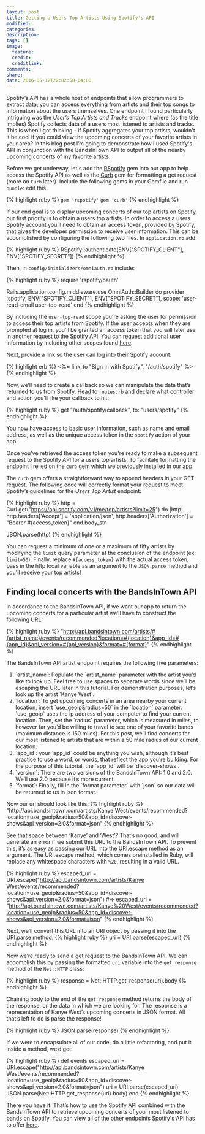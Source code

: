 ```yaml
---
layout: post
title: Getting a Users Top Artists Using Spotify's API
modified:
categories:
description:
tags: []
image:
  feature:
  credit:
  creditlink:
comments:
share:
date: 2016-05-12T22:02:58-04:00
---
```

Spotify’s API has a whole host of endpoints that allow programmers to extract data; you can access everything from artists and their top songs to information about the users themselves. One endpoint I found particularly intriguing was the <em>User’s Top Artists and Tracks</em> endpoint where (as the title implies) Spotify collects data of a users most listened to artists and tracks. This is when I got thinking - if Spotify aggregates your top artists, wouldn't it be cool if you could view the upcoming concerts of your favorite artists in your area? In this blog post I’m going to demonstrate how I used Spotify's API in conjunction with the BandsInTown API to output all of the nearby upcoming concerts of my favorite artists.

Before we get underway, let's add the <a href="https://github.com/guilhermesad/rspotify">RSpotify</a> gem into our app to help access the Spotify API as well as the <a href="https://github.com/taf2/curb">Curb</a> gem for formatting a get request (more on `Curb` later). Include the following gems in your Gemfile and run `bundle`: edit this

{% highlight ruby %}
`gem 'rspotify'`
`gem 'curb'`
{% endhighlight %}

If our end goal is to display upcoming concerts of our top artists on Spotify, our first priority is to obtain a users top artists. In order to access a users Spotify account you’ll need to obtain an access token, provided by Spotify, that gives the developer permission to receive user information. This can be accomplished by configuring the following two files. In `application.rb` add:

{% highlight ruby %}
RSpotify::authenticate(ENV["SPOTIFY_CLIENT"], ENV["SPOTIFY_SECRET"])
{% endhighlight %}

Then, in `config/initializers/omniauth.rb` include:

{% highlight ruby %}
require 'rspotify/oauth'

Rails.application.config.middleware.use OmniAuth::Builder do
  provider :spotify, ENV["SPOTIFY_CLIENT"], ENV["SPOTIFY_SECRET"],
  scope: 'user-read-email user-top-read'
end
{% endhighlight %}

By including the `user-top-read` scope you're asking the user for permission to access their top artists from Spotify. If the user accepts when they are prompted at log in, you'll be granted an access token that you will later use in another request to the Spotify API. You can request additional user information by including other scopes found <a href="https://developer.spotify.com/web-api/using-scopes/">here</a>.

Next, provide a link so the user can log into their Spotify account:

{% highlight erb %}
<%= link_to "Sign in with Spotify", "/auth/spotify" %>
{% endhighlight %}

Now, we’ll need to create a callback so we can manipulate the data that’s returned to us from Spotify. Head to `routes.rb` and declare what controller and action you’ll like your callback to hit:

{% highlight ruby %}
get "/auth/spotify/callback", to: "users/spotify"
{% endhighlight %}

You now have access to basic user information, such as name and email address, as well as the unique access token in the `spotify` action of your app.

Once you've retrieved the access token you're ready to make a subsequent request to the Spotify API for a users top artists. To facilitate formatting the endpoint I relied on the `curb` gem which we previously installed in our app.

The `curb` gem offers a straightforward way to append headers in your GET request. The following code will correctly format your request to meet Spotify’s guidelines for the <em>Users Top Artist</em> endpoint:

{% highlight ruby %}
http = Curl.get("https://api.spotify.com/v1/me/top/artists?limit=25") do |http|
  http.headers['Accept'] = 'application/json',
  http.headers['Authorization'] = "Bearer #{access_token}"
end.body_str

JSON.parse(http)
{% endhighlight %}

You can request a minimum of one or a maximum of fifty artists by modifying the `limit` query parameter at the conclusion of the endpoint (ex: `limit=50`). Finally, replace `#{access_token}` with the actual access token, pass in the http local variable as an argument to the `JSON.parse` method and you'll receive your top artists!


<h2>Finding local concerts with the BandsInTown API</h2>

In accordance to the BandsInTown API, if we want our app to return the upcoming concerts for a particular artist we’ll have to construct the following URL:

{% highlight ruby %} "http://api.bandsintown.com/artists/#{artist_name}/events/recommended?location=#{location}&app_id=#{app_id}&api_version=#{api_version}&format=#{format}" {% endhighlight %}

The BandsInTown API  artist endpoint requires the following five parameters:
<ol>
  <li>`artist_name`: Populate the `artist_name` parameter with the artist you’d like to look up. Feel free to use spaces to separate words since we’ll be escaping the URL later in this tutorial. For demonstration purposes, let’s look up the artist `Kanye West`.</li>
  <li>`location`: To get upcoming concerts in an area nearby your current location, insert `use_geoip&radius=50` in the `location` parameter. `use_geoip` uses the ip address of your computer to find your current location. Then, set the `radius` parameter, which is measured in miles, to however far you’d be willing to travel to see one of your favorite bands (maximum distance is 150 miles). For this post, we’ll find concerts for our most listened to artists that are within a 50 mile radius of our current location.</li> 
  <li>`app_id`: your `app_id` could be anything you wish, although it’s best practice to use a word, or words, that reflect the app you’re building. For the purpose of this tutorial, the `app_id` will be `discover-shows`.</li>
  <li>`version`: There are two versions of the BandsInTown API: 1.0 and 2.0. We’ll use 2.0 because it’s more current.</li>
  <li>`format`: Finally, fill in the `format parameter` with `json` so our data will be returned to us in json format.</li> 
</ol>
Now our url should look like this:
{% highlight ruby %} "http://api.bandsintown.com/artists/Kanye West/events/recommended?location=use_geoip&radius=50&app_id=discover-shows&api_version=2.0&format=json" {% endhighlight %}

See that space between ‘Kanye’ and ‘West’? That’s no good, and will generate an error if we submit this URL to the BandsInTown API. To prevent this, it’s as easy as passing our URL into the URI.escape method as an argument. The URI.escape method, which comes preinstalled in Ruby, will replace any whitespace characters with `%20`, resulting in a valid URL.

{% highlight ruby %} escaped_url = URI.escape("http://api.bandsintown.com/artists/Kanye West/events/recommended?location=use_geoip&radius=50&app_id=discover-shows&api_version=2.0&format=json")
#=> escaped_url = "http://api.bandsintown.com/artists/Kanye%20West/events/recommended?location=use_geoip&radius=50&app_id=discover-shows&api_version=2.0&format=json"
 {% endhighlight %}
 
Next, we’ll convert this URL into an URI object by passing it into the URI.parse method:
{% highlight ruby %} uri = URI.parse(escaped_url) {% endhighlight %}

Now we’re ready to send a get request to the BandsInTown API. We can accomplish this by passing the formatted `uri` variable into the `get_response` method of the `Net::HTTP` class:

{% highlight ruby %} response = Net::HTTP.get_response(uri).body {% endhighlight %}

Chaining body to the end of the `get_response` method returns the body of the response, or the data in which we are looking for. The response is a representation of Kanye West’s upcoming concerts in JSON format. All that’s left to do is parse the response!

{% highlight ruby %} JSON.parse(response) {% endhighlight %}

If we were to encapsulate all of our code, do a little refactoring, and put it inside a method, we’d get:

{% highlight ruby %} def events escaped_uri = URI.escape("http://api.bandsintown.com/artists/Kanye West/events/recommended?location=use_geoip&radius=50&app_id=discover-shows&api_version=2.0&format=json") uri = URI.parse(escaped_uri) JSON.parse(Net::HTTP.get_response(uri).body) end {% endhighlight %}

There you have it. That’s how to use the Spotify API combined with the BandsInTown API to retrieve upcoming concerts of your most listened to bands on Spotify. You can view all of the other endpoints Spotify's API has to offer <a href="https://developer.spotify.com/web-api/endpoint-reference/">here</a>.
